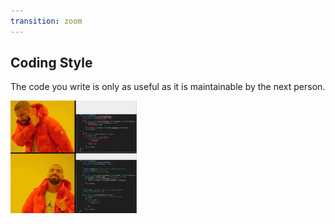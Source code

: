 ```yaml
---
transition: zoom
---
```



## Coding Style

The code you write is only as useful as it is maintainable by the next person.

<!-- Chris Tralie -->
<img src="./images/codestyle.png" width="40%" />